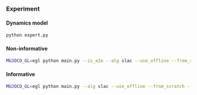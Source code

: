### Experiment

#### Dynamics model
```bash
python expert.py
```

#### Non-informative
```bash
MUJOCO_GL=egl python main.py --is_e2e --alg slac --use_offline --from_scratch --seed 3061
```

#### Informative
```bash
MUJOCO_GL=egl python main.py --alg slac --use_offline --from_scratch --seed 3061
```
